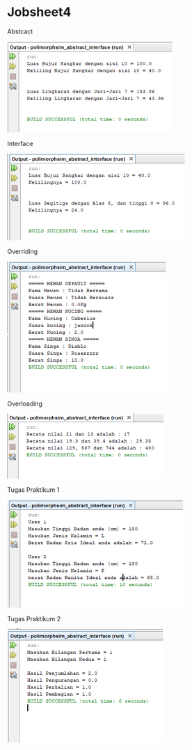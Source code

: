 # Jobsheet4

Abstcact

![alt text](https://github.com/faarrelll/Jobsheet4/blob/master/abstract.PNG)

Interface

![alt text](https://github.com/faarrelll/Jobsheet4/blob/master/interface.PNG)

Overriding

![alt text](https://github.com/faarrelll/Jobsheet4/blob/master/overriding.PNG)

Overloading

![alt text](https://github.com/faarrelll/Jobsheet4/blob/master/overloading.PNG)

Tugas Praktikum 1

![alt text](https://github.com/faarrelll/Jobsheet4/blob/master/praktikum1.PNG)

Tugas Praktikum 2

![alt text](https://github.com/faarrelll/Jobsheet4/blob/master/praktikum2.PNG)
